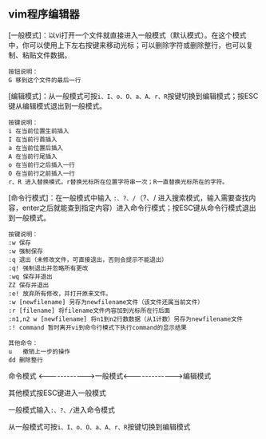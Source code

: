 ## vim程序编辑器

[一般模式]：以vi打开一个文件就直接进入一般模式（默认模式）。在这个模式中，你可以使用上下左右按键来移动光标；可以删除字符或删除整行，也可以复制、粘贴文件数据。 

```
按钮说明：
G 移到这个文件的最后一行
```



[编辑模式]：从一般模式可按```i、I、o、O、a、A、r、R```按键切换到编辑模式；按ESC键从编辑模式退出到一般模式。

```
按键说明：
i 在当前位置生前插入
I 在当前行首插入
a 在当前位置后插入
A 在当前行尾插入
o 在当前行之后插入一行
O 在当前行之前插入一行
r、R 进入替换模式。r替换光标所在位置字符串一次；R一直替换光标所在的字符。	
```

[命令行模式]：在一般模式中输入 ```:、?、/```（?、/ 进入搜索模式，输入需要查找内容，enter之后就能查到指定内容）进入命令行模式；按ESC键从命令行模式退出到一般模式。

```
按键说明：
:w 保存
:w 强制保存
:q 退出（未修改文件，可直接退出，否则会提示不能退出）
:q! 强制退出并忽略所有更改
:wq 保存并退出
ZZ 保存并退出
:e! 放弃所有修改，并打开原来文件。
:w [newfilename] 另存为newfilename文件（该文件还属当前文件）
:r [filename] 将filename文件内容加到光标所在行后面
:n1,n2 w [newfilename] 将n1到n2行数数据（从1计数）另存为newfilename文件
:! command 暂时离开vi到命令行模式下执行command的显示结果

其他命令：
u   撤销上一步的操作
dd 删除整行
```

命令模式 <------------>一般模式<------------->编辑模式

其他模式按ESC键进入一般模式

一般模式输入```:、?、/```进入命令模式

从一般模式可按```i、I、o、O、a、A、r、R```按键切换到编辑模式